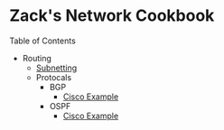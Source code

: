 # Zack's Network Cookbook

Table of Contents
- Routing
    - [Subnetting](/Routing/Subnetting/README.md)
    - Protocals
        - BGP
            - [Cisco Example](/Routing/Protocols/BGP/Cisco/README.md)
        - OSPF
            - [Cisco Example](/Routing/Protocols/OSPF/Cisco/README.md)
